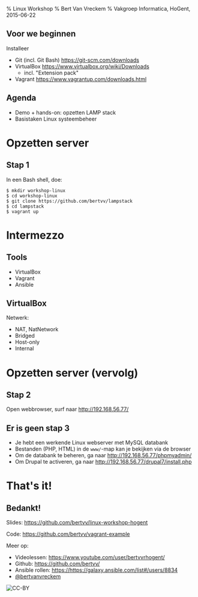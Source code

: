 % Linux Workshop
% Bert Van Vreckem
% Vakgroep Informatica, HoGent, 2015-06-22

## Voor we beginnen

Installeer

* Git (incl. Git Bash) <https://git-scm.com/downloads>
* VirtualBox <https://www.virtualbox.org/wiki/Downloads>
    * incl. "Extension pack"
* Vagrant <https://www.vagrantup.com/downloads.html>

## Agenda

* Demo + hands-on: opzetten LAMP stack
* Basistaken Linux systeembeheer

# Opzetten server

## Stap 1

In een Bash shell, doe:

```ShellSession
$ mkdir workshop-linux
$ cd workshop-linux
$ git clone https://github.com/bertvv/lampstack
$ cd lampstack
$ vagrant up
```

# Intermezzo

## Tools

* VirtualBox
* Vagrant
* Ansible

## VirtualBox

Netwerk:

* NAT, NatNetwork
* Bridged
* Host-only
* Internal


# Opzetten server (vervolg)

## Stap 2

Open webbrowser, surf naar <http://192.168.56.77/>

## Er is geen stap 3

* Je hebt een werkende Linux webserver met MySQL databank
* Bestanden (PHP, HTML) in de `www/`-map kan je bekijken via de browser
* Om de databank te beheren, ga naar <http://192.168.56.77/phpmyadmin/>
* Om Drupal te activeren, ga naar <http://192.168.56.77/drupal7/install.php>

# That's it!

## Bedankt!

Slides: <https://github.com/bertvv/linux-workshop-hogent>

Code: <https://github.com/bertvv/vagrant-example>

Meer op:

* Videolessen: <https://www.youtube.com/user/bertvvrhogent/>
* Github: <https://github.com/bertvv/>
* Ansible rollen: <https://https://galaxy.ansible.com/list#/users/8834>
* [\@bertvanvreckem](https://twitter.com/bertvanvreckem)

![CC-BY](http://i.creativecommons.org/l/by/4.0/88x31.png)

